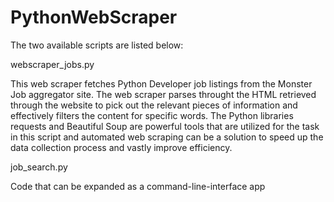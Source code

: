 # PythonWebScraper
The two available scripts are listed below:

webscraper_jobs.py

This web scraper fetches Python Developer job listings from the Monster Job aggregator site.
The web scraper parses throught the HTML retrieved through the website to pick out the relevant pieces of information and effectively filters the content for specific words.
The Python libraries requests and Beautiful Soup are powerful tools that are utilized for the task in this script and automated web scraping can be a solution to speed up the data collection process and vastly improve efficiency.

job_search.py

Code that can be expanded as a command-line-interface app
